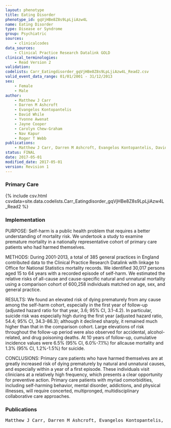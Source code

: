 ```yaml
---
layout: phenotype
title: Eating Disorder
phenotype_id: gqVjHBe8Z8s9LpLjiAzw4L
name: Eating Disorder
type: Disease or Syndrome
group: Psychiatric
sources: 
    - clinicalcodes
data_sources:
    - Clinical Practice Research Datalink GOLD
clinical_terminologies:
    - Read Version 2
validation:
codelists: Carr_Eatingdisorder_gqVjHBe8Z8s9LpLjiAzw4L_Read2.csv
valid_event_data_range: 01/01/2001 - 31/12/2013
sex:
    - Female
    - Male
author:
    - Matthew J Carr
    - Darren M Ashcroft
    - Evangelos Kontopantelis
    - David While
    - Yvonne Awenat
    - Jayne Cooper
    - Carolyn Chew-Graham
    - Nav Kapur
    - Roger T Webb
publications:
    - Matthew J Carr, Darren M Ashcroft, Evangelos Kontopantelis, David While, Yvonne Awenat, Jayne Cooper, Carolyn Chew-Graham, Nav Kapur, Roger T Webb, Premature Death Among Primary Care Patients With a History of Self-Harm. Annals of Family Medicine, 15(3), 2017.
status: FINAL
date: 2017-05-01
modified_date: 2017-05-01
version: Revision 1
---
```


### Primary Care

{% include csv.html csvdata=site.data.codelists.Carr_Eatingdisorder_gqVjHBe8Z8s9LpLjiAzw4L_Read2 %}

### Implementation

PURPOSE:
Self-harm is a public health problem that requires a better understanding of mortality risk. We undertook a study to examine premature mortality in a nationally representative cohort of primary care patients who had harmed themselves. 

METHODS:
During 2001-2013, a total of 385 general practices in England contributed data to the Clinical Practice Research Datalink with linkage to Office for National Statistics mortality records. We identified 30,017 persons aged 15 to 64 years with a recorded episode of self-harm. We estimated the relative risks of all-cause and cause-specific natural and unnatural mortality using a comparison cohort of 600,258 individuals matched on age, sex, and general practice.

RESULTS:
We found an elevated risk of dying prematurely from any cause among the self-harm cohort, especially in the first year of follow-up (adjusted hazard ratio for that year, 3.6; 95% CI, 3.1-4.2). In particular, suicide risk was especially high during the first year (adjusted hazard ratio, 54.4; 95% CI, 34.3-86.3); although it declined sharply, it remained much higher than that in the comparison cohort. Large elevations of risk throughout the follow-up period were also observed for accidental, alcohol-related, and drug poisoning deaths. At 10 years of follow-up, cumulative incidence values were 6.5% (95% CI, 6.0%-7.1%) for allcause mortality and 1.3% (95% CI, 1.2%-1.5%) for suicide.

CONCLUSIONS:
Primary care patients who have harmed themselves are at greatly increased risk of dying prematurely by natural and unnatural causes, and especially within a year of a first episode. These individuals visit clinicians at a relatively high frequency, which presents a clear opportunity for preventive action. Primary care patients with myriad comorbidities, including self-harming behavior, mental disorder, addictions, and physical illnesses, will require concerted, multipronged, multidisciplinary collaborative care approaches.

### Publications

<pre>
Matthew J Carr, Darren M Ashcroft, Evangelos Kontopantelis, David While, Yvonne Awenat, Jayne Cooper, Carolyn Chew-Graham, Nav Kapur, Roger T Webb, Premature Death Among Primary Care Patients With a History of Self-Harm. Annals of Family Medicine, 15(3), 2017.
</pre>
